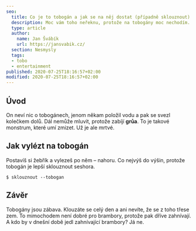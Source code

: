 ```yaml
---
seo:
  title: Co je to tobogán a jak se na něj dostat (případně sklouznout)
  description: Moc vám toho neřeknu, protože na tobogány moc nechodím. Často se ale koukám, jak psát článek o tobogánech a pak dělám chytrýho, že toho o nich vím jako každý jiný jinoch.
  type: article
  author: 
    name: Jan Švábík
    url: https://jansvabik.cz/
  section: Nesmysly
  tags:
  - tobo
  - entertainment
published: 2020-07-25T18:16:57+02:00
modified: 2020-07-25T18:16:57+02:00
---
```


## Úvod
On neví nic o tobogánech, jenom někam položil vodu a pak se svezl kolečkem dolů. Dál nemůže mluvit, protože zabíjí **grůa**. To je takové monstrum, které umí zmizet. Už je ale mrtvé.

## Jak vylézt na tobogán
Postavíš si žebřík a vylezeš po něm – nahoru. Co nejvýš do výšin, protože tobogán je lepší sklouznout seshora.

    $ sklouznout --tobogan

## Závěr
Tobogány jsou zábava. Klouzáte se celý den a ani nevíte, že se z toho třese zem. To mimochodem není dobré pro brambory, protože pak dříve zahnívají. A kdo by v dnešní době jedl zahnívající brambory? Já ne.
